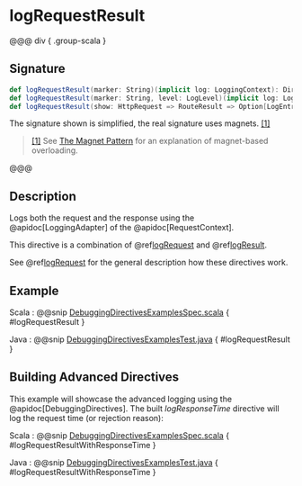 # logRequestResult

@@@ div { .group-scala }

## Signature

```scala
def logRequestResult(marker: String)(implicit log: LoggingContext): Directive0
def logRequestResult(marker: String, level: LogLevel)(implicit log: LoggingContext): Directive0
def logRequestResult(show: HttpRequest => RouteResult => Option[LogEntry])(implicit log: LoggingContext): Directive0
```

The signature shown is simplified, the real signature uses magnets. <a id="^1" href="#1">[1]</a>

> <a id="1" href="#^1">[1]</a> See [The Magnet Pattern](https://spray.readthedocs.io/en/latest/blog/2012-12-13-the-magnet-pattern.html) for an explanation of magnet-based overloading.

@@@

## Description

Logs both the request and the response using the @apidoc[LoggingAdapter] of the @apidoc[RequestContext].

This directive is a combination of @ref[logRequest](logRequest.md) and @ref[logResult](logResult.md).

See @ref[logRequest](logRequest.md) for the general description how these directives work.

## Example

Scala
:  @@snip [DebuggingDirectivesExamplesSpec.scala](/docs/src/test/scala/docs/http/scaladsl/server/directives/DebuggingDirectivesExamplesSpec.scala) { #logRequestResult }

Java
:  @@snip [DebuggingDirectivesExamplesTest.java](/docs/src/test/java/docs/http/javadsl/server/directives/DebuggingDirectivesExamplesTest.java) { #logRequestResult }

## Building Advanced Directives

This example will showcase the advanced logging using the @apidoc[DebuggingDirectives].
The built *logResponseTime* directive will log the request time (or rejection reason):

Scala
:  @@snip [DebuggingDirectivesExamplesSpec.scala](/docs/src/test/scala/docs/http/scaladsl/server/directives/DebuggingDirectivesExamplesSpec.scala) { #logRequestResultWithResponseTime }

Java
:  @@snip [DebuggingDirectivesExamplesTest.java](/docs/src/test/java/docs/http/javadsl/server/directives/DebuggingDirectivesExamplesTest.java) { #logRequestResultWithResponseTime }

